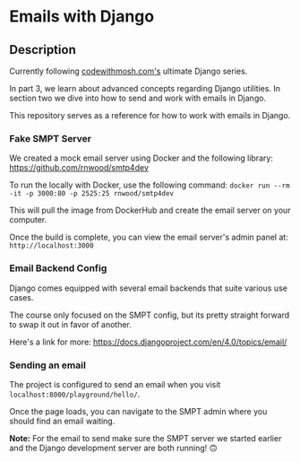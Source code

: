 # Emails with Django

## Description

Currently following
[codewithmosh.com's](https://codewithmosh.com/p/the-ultimate-django-series)
ultimate Django series.

In part 3, we learn about advanced concepts regarding Django utilities. In
section two we dive into how to send and work with emails in Django.

This repository serves as a reference for how to work with emails in Django.

### Fake SMPT Server

We created a mock email server using Docker and the following library:
https://github.com/rnwood/smtp4dev

To run the locally with Docker, use the following command:
`docker run --rm -it -p 3000:80 -p 2525:25 rnwood/smtp4dev`

This will pull the image from DockerHub and create the email server on your
computer.

Once the build is complete, you can view the email server's admin panel at:
`http://localhost:3000`

### Email Backend Config

Django comes equipped with several email backends that suite various use cases.

The course only focused on the SMPT config, but its pretty straight forward to
swap it out in favor of another.

Here's a link for more: https://docs.djangoproject.com/en/4.0/topics/email/

### Sending an email

The project is configured to send an email when you visit
`localhost:8000/playground/hello/`.

Once the page loads, you can navigate to the SMPT admin where you should find an
email waiting.

**Note:** For the email to send make sure the SMPT server we started earlier and
the Django development server are both running! 🙃

